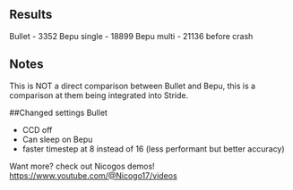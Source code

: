 ## Results
Bullet - 3352
Bepu single - 18899
Bepu multi - 21136 before crash

## Notes
This is NOT a direct comparison between Bullet and Bepu, this is a comparison at them being integrated into Stride. 

##Changed settings
Bullet
- CCD off
- Can sleep on
Bepu
- faster timestep at 8 instead of 16 (less performant but better accuracy)

Want more? check out Nicogos demos! https://www.youtube.com/@Nicogo17/videos
